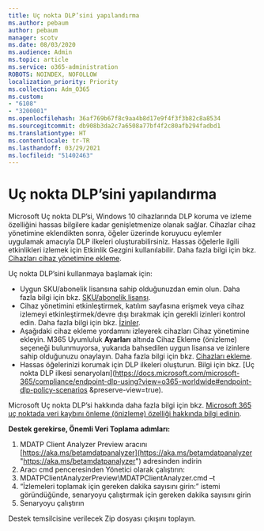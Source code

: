 ```yaml
---
title: Uç nokta DLP’sini yapılandırma
ms.author: pebaum
author: pebaum
manager: scotv
ms.date: 08/03/2020
ms.audience: Admin
ms.topic: article
ms.service: o365-administration
ROBOTS: NOINDEX, NOFOLLOW
localization_priority: Priority
ms.collection: Adm_O365
ms.custom:
- "6108"
- "3200001"
ms.openlocfilehash: 36af769b67f8c9aa4b8d17e9f4f3f3b82c8a8534
ms.sourcegitcommit: db908b3da2c7a6508a77bf4f2c80afb294fadbd1
ms.translationtype: HT
ms.contentlocale: tr-TR
ms.lasthandoff: 03/29/2021
ms.locfileid: "51402463"
---
```

# <a name="configure-endpoint-dlp"></a>Uç nokta DLP’sini yapılandırma

Microsoft Uç nokta DLP’si, Windows 10 cihazlarında DLP koruma ve izleme özelliğini hassas bilgilere kadar genişletmenize olanak sağlar. Cihazlar cihaz yönetimine eklendikten sonra, öğeler üzerinde koruyucu eylemler uygulamak amacıyla DLP ilkeleri oluşturabilirsiniz. Hassas öğelerle ilgili etkinlikleri izlemek için Etkinlik Gezgini kullanılabilir. Daha fazla bilgi için bkz. [Cihazları cihaz yönetimine ekleme](https://docs.microsoft.com/microsoft-365/compliance/endpoint-dlp-getting-started#onboarding-devices-into-device-management).  

Uç nokta DLP’sini kullanmaya başlamak için:

- Uygun SKU/abonelik lisansına sahip olduğunuzdan emin olun. Daha fazla bilgi için bkz. [SKU/abonelik lisansı](https://docs.microsoft.com/microsoft-365/compliance/endpoint-dlp-getting-started#skusubscriptions-licensing).
- Cihaz yönetimini etkinleştirmek, katılım sayfasına erişmek veya cihaz izlemeyi etkinleştirmek/devre dışı bırakmak için gerekli izinleri kontrol edin. Daha fazla bilgi için bkz. [İzinler](https://docs.microsoft.com/microsoft-365/compliance/endpoint-dlp-getting-started#permissions).
- Aşağıdaki cihaz ekleme yordamını izleyerek cihazları Cihaz yönetimine ekleyin. M365 Uyumluluk **Ayarları** altında Cihaz Ekleme (önizleme) seçeneği bulunmuyorsa, yukarıda bahsedilen uygun lisansa ve izinlere sahip olduğunuzu onaylayın. Daha fazla bilgi için bkz. [Cihazları ekleme](https://docs.microsoft.com/microsoft-365/compliance/endpoint-dlp-getting-started#onboarding-devices). 
- Hassas öğelerinizi korumak için DLP ilkeleri oluşturun. Bilgi için bkz. [Uç nokta DLP ilkesi senaryoları](https://docs.microsoft.com/microsoft-365/compliance/endpoint-dlp-using?view=o365-worldwide#endpoint-dlp-policy-scenarios &preserve-view=true).

Microsoft Uç nokta DLP’si hakkında daha fazla bilgi için bkz. [Microsoft 365 uç noktada veri kaybını önleme (önizleme) özelliği hakkında bilgi edinin](https://docs.microsoft.com/microsoft-365/compliance/endpoint-dlp-learn-about).

**Destek gerekirse, Önemli Veri Toplama adımları:**

1. MDATP Client Analyzer Preview aracını [https://aka.ms/betamdatpanalyzer](https://aka.ms/betamdatpanalyzer "https://aka.ms/betamdatpanalyzer") adresinden indirin
2. Aracı cmd penceresinden Yönetici olarak çalıştırın:
3. MDATPClientAnalyzerPreview\MDATPClientAnalyzer.cmd –t
4. “İzlemeleri toplamak için gereken dakika sayısını girin:” istemi göründüğünde, senaryoyu çalıştırmak için gereken dakika sayısını girin
5. Senaryoyu çalıştırın

Destek temsilcisine verilecek Zip dosyası çıkışını toplayın.
